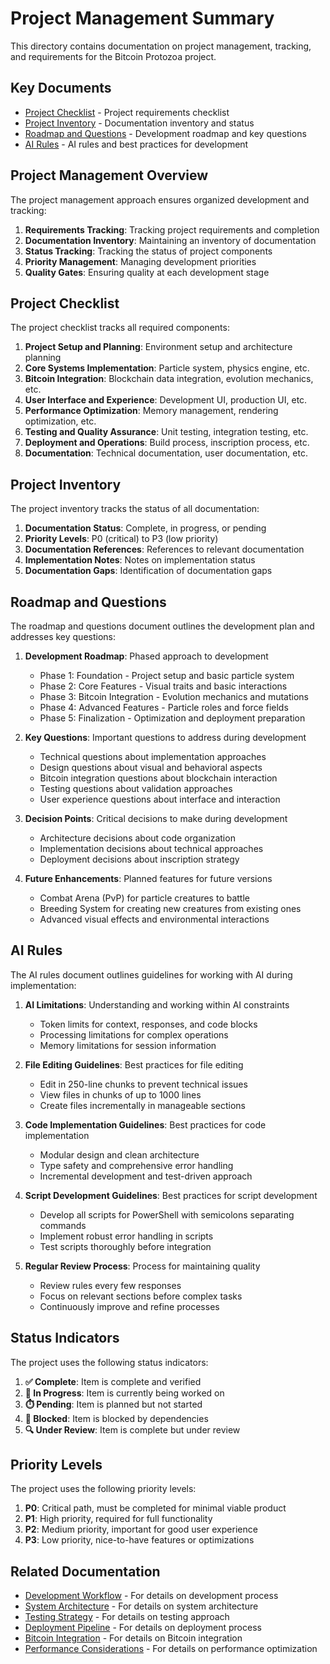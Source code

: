# Project Management Summary

This directory contains documentation on project management, tracking, and requirements for the Bitcoin Protozoa project.

## Key Documents

- [Project Checklist](01_project_checklist.md) - Project requirements checklist
- [Project Inventory](02_project_inventory.md) - Documentation inventory and status
- [Roadmap and Questions](03_roadmap_and_questions.md) - Development roadmap and key questions
- [AI Rules](04_ai_rules.md) - AI rules and best practices for development

## Project Management Overview

The project management approach ensures organized development and tracking:

1. **Requirements Tracking**: Tracking project requirements and completion
2. **Documentation Inventory**: Maintaining an inventory of documentation
3. **Status Tracking**: Tracking the status of project components
4. **Priority Management**: Managing development priorities
5. **Quality Gates**: Ensuring quality at each development stage

## Project Checklist

The project checklist tracks all required components:

1. **Project Setup and Planning**: Environment setup and architecture planning
2. **Core Systems Implementation**: Particle system, physics engine, etc.
3. **Bitcoin Integration**: Blockchain data integration, evolution mechanics, etc.
4. **User Interface and Experience**: Development UI, production UI, etc.
5. **Performance Optimization**: Memory management, rendering optimization, etc.
6. **Testing and Quality Assurance**: Unit testing, integration testing, etc.
7. **Deployment and Operations**: Build process, inscription process, etc.
8. **Documentation**: Technical documentation, user documentation, etc.

## Project Inventory

The project inventory tracks the status of all documentation:

1. **Documentation Status**: Complete, in progress, or pending
2. **Priority Levels**: P0 (critical) to P3 (low priority)
3. **Documentation References**: References to relevant documentation
4. **Implementation Notes**: Notes on implementation status
5. **Documentation Gaps**: Identification of documentation gaps

## Roadmap and Questions

The roadmap and questions document outlines the development plan and addresses key questions:

1. **Development Roadmap**: Phased approach to development
   - Phase 1: Foundation - Project setup and basic particle system
   - Phase 2: Core Features - Visual traits and basic interactions
   - Phase 3: Bitcoin Integration - Evolution mechanics and mutations
   - Phase 4: Advanced Features - Particle roles and force fields
   - Phase 5: Finalization - Optimization and deployment preparation

2. **Key Questions**: Important questions to address during development
   - Technical questions about implementation approaches
   - Design questions about visual and behavioral aspects
   - Bitcoin integration questions about blockchain interaction
   - Testing questions about validation approaches
   - User experience questions about interface and interaction

3. **Decision Points**: Critical decisions to make during development
   - Architecture decisions about code organization
   - Implementation decisions about technical approaches
   - Deployment decisions about inscription strategy

4. **Future Enhancements**: Planned features for future versions
   - Combat Arena (PvP) for particle creatures to battle
   - Breeding System for creating new creatures from existing ones
   - Advanced visual effects and environmental interactions

## AI Rules

The AI rules document outlines guidelines for working with AI during implementation:

1. **AI Limitations**: Understanding and working within AI constraints
   - Token limits for context, responses, and code blocks
   - Processing limitations for complex operations
   - Memory limitations for session information

2. **File Editing Guidelines**: Best practices for file editing
   - Edit in 250-line chunks to prevent technical issues
   - View files in chunks of up to 1000 lines
   - Create files incrementally in manageable sections

3. **Code Implementation Guidelines**: Best practices for code implementation
   - Modular design and clean architecture
   - Type safety and comprehensive error handling
   - Incremental development and test-driven approach

4. **Script Development Guidelines**: Best practices for script development
   - Develop all scripts for PowerShell with semicolons separating commands
   - Implement robust error handling in scripts
   - Test scripts thoroughly before integration

5. **Regular Review Process**: Process for maintaining quality
   - Review rules every few responses
   - Focus on relevant sections before complex tasks
   - Continuously improve and refine processes

## Status Indicators

The project uses the following status indicators:

1. **✅ Complete**: Item is complete and verified
2. **🔄 In Progress**: Item is currently being worked on
3. **⏱️ Pending**: Item is planned but not started
4. **🚫 Blocked**: Item is blocked by dependencies
5. **🔍 Under Review**: Item is complete but under review

## Priority Levels

The project uses the following priority levels:

1. **P0**: Critical path, must be completed for minimal viable product
2. **P1**: High priority, required for full functionality
3. **P2**: Medium priority, important for good user experience
4. **P3**: Low priority, nice-to-have features or optimizations

## Related Documentation

- [Development Workflow](../deployment/01_development_workflow.md) - For details on development process
- [System Architecture](../core/02_system_architecture.md) - For details on system architecture
- [Testing Strategy](../testing/01_testing_strategy.md) - For details on testing approach
- [Deployment Pipeline](../deployment/02_deployment_pipeline.md) - For details on deployment process
- [Bitcoin Integration](../bitcoin/01_blockchain_integration.md) - For details on Bitcoin integration
- [Performance Considerations](../engine/04_performance_considerations.md) - For details on performance optimization

